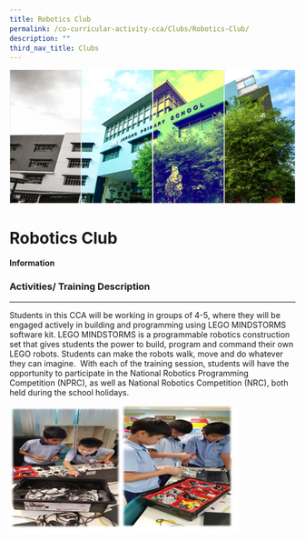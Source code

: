 ```yaml
---
title: Robotics Club
permalink: /co-curricular-activity-cca/Clubs/Robotics-Club/
description: ""
third_nav_title: Clubs
---
```

![](/images/Banner.png)

Robotics Club
=============

<b>Information</b>

### Activities/ Training Description
--------------------------------

Students in this CCA will be working in groups of 4-5, where they will be engaged actively in building and programming using LEGO MINDSTORMS software kit. LEGO MINDSTORMS is a programmable robotics construction set that gives students the power to build, program and command their own LEGO robots. Students can make the robots walk, move and do whatever they can imagine.  With each of the training session, students will have the opportunity to participate in the National Robotics Programming Competition (NPRC), as well as National Robotics Competition (NRC), both held during the school holidays.


<img src="/images/Robotics_CCA2020.jpg" style="width:80%">